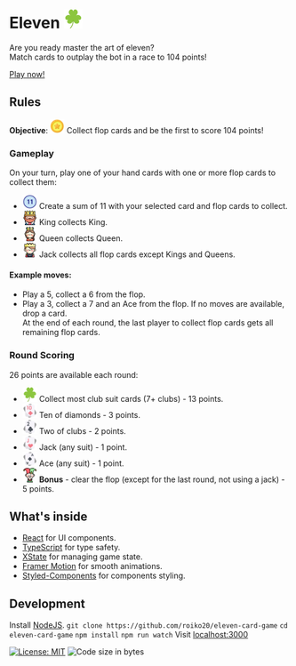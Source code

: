 # Eleven <img src="./public/icons/clubs.svg" alt="Clubs logo" width="34" height="34">

Are you ready master the art of eleven?  
Match cards to outplay the bot in a race to 104 points!

[Play now!](https://linkHere)

## Rules

**Objective**: <img src="./public/icons/points.png" alt="points" width="26" height="26"> Collect flop cards and be the first to score 104 points!

### Gameplay
On your turn, play one of your hand cards with one or more flop cards to collect them:
- <img src="./public/icons/eleven.png" alt="eleven" width="26" height="26"> Create a sum of 11 with your selected card and flop cards to collect.
- <img src="./public/icons/king.png" alt="king" width="26" height="26"> King collects King.
- <img src="./public/icons/queen.png" alt="queen" width="26" height="26"> Queen collects Queen.
- <img src="./public/icons/prince.png" alt="prince" width="26" height="26"> Jack collects all flop cards except Kings and Queens.

#### Example moves:
- Play a 5, collect a 6 from the flop.
- Play a 3, collect a 7 and an Ace from the flop.
If no moves are available, drop a card.  
At the end of each round, the last player to collect flop cards gets all remaining flop cards.

### Round Scoring
26 points are available each round:
- <img src="./public/icons/clubs.svg" alt="clubs" width="26" height="26"> Collect most club suit cards (7+ clubs) - 13 points.
- <img src="./public/icons/10ofDiamonds.png" alt="10 of diamonds" width="26" height="26"> Ten of diamonds - 3 points.
- <img src="./public/icons/2ofClubs.png" alt="10 of diamonds" width="26" height="26"> Two of clubs - 2 points.
- <img src="./public/icons/jack.png" alt="jack" width="26" height="26"> Jack (any suit) - 1 point.
- <img src="./public/icons/ace.png" alt="ace" width="26" height="26"> Ace (any suit) - 1 point.
- <img src="./public/icons/joker.png" alt="joker" width="26" height="26"> **Bonus** - clear the flop (except for the last round, not using a jack) - 5 points.

## What's inside
- [React](https://react.dev/) for UI components.
- [TypeScript](https://www.typescriptlang.org/) for type safety.
- [XState](https://xstate.js.org/) for managing game state.
- [Framer Motion](https://motion.dev/) for smooth animations.
- [Styled-Components](https://styled-components.com/) for components styling.

## Development
Install [NodeJS](https://nodejs.org/en/download/).
    ```
    git clone https://github.com/roiko20/eleven-card-game
    ```
    ```
    cd eleven-card-game
    ```
    ```
    npm install
    ```
    ```
    npm run watch
    ```
Visit [localhost:3000](http://localhost:3000)

[![License: MIT](https://img.shields.io/badge/License-MIT-yellow.svg)](https://opensource.org/licenses/MIT)
![Code size in bytes](https://img.shields.io/github/languages/code-size/roiko20/eleven-card-game)